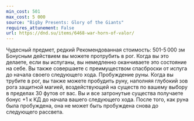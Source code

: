 ```yaml
---
min_cost: 501
max_cost: 5 000
source: "Bigby Presents: Glory of the Giants"
requires_attunement: False
url: https://dnd.su/items/6468-war-horn-of-valor/
---
```


Чудесный предмет, редкий
Рекомендованная стоимость: 501-5 000 зм
Бонусным действием вы можете протрубить в рог. Когда вы это делаете, если вы испуганы, вы немедленно оканчиваете это состояние на себе. Вы также совершаете с преимуществом спасброски от испуга до начала своего следующего хода.
Пробуждение руны. Когда вы трубите в рог, вы также можете пробудить руну, наполняя глубокий зов рога защитной магией, воздействующей на существ по вашему выбору в пределах 30 футов от вас. Вы и все затронутые существа получаете бонус +1 к КД до начала вашего следующего хода.
После того, как руна была пробуждена, она не может быть пробуждена снова до следующего рассвета.
